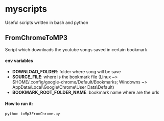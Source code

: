 # myscripts
Useful scripts written in bash and python

## FromChromeToMP3
Script which downloads the youtube songs saved in certain bookmark

#### env variables
* **DOWNLOAD_FOLDER**: folder where song will be save
* **SOURCE_FILE**: where is the bookmark file (Linux ~> $HOME/.config/google-chrome/Default/Bookmarks; Windowns ~> AppData\Local\Google\Chrome\User Data\Default)
* **BOOKMARK_ROOT_FOLDER_NAME**: bookmark name where are the urls

#### How to run it:

```sh
python toMp3FromChrome.py 
```
